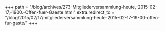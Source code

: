 +++
path = "/blog/archives/273-Mitgliederversammlung-heute,-2015-02-17,-1900.-Offen-fuer-Gaeste.html"
extra.redirect_to = "/blog/2015/02/17/mitgliederversammlung-heute-2015-02-17-19-00-offen-fur-gaste/"
+++
